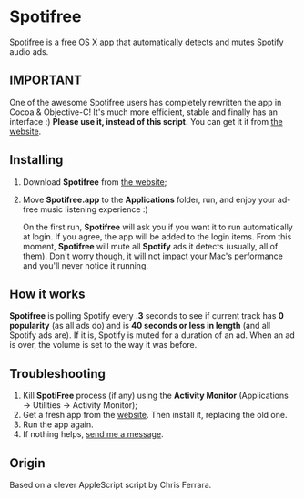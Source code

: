 # Spotifree
Spotifree is a free OS X app that automatically detects and mutes Spotify audio ads.

## IMPORTANT
One of the awesome Spotifree users has completely rewritten the app in Cocoa & Objective-C! It's much more efficient, stable and finally has an interface :) **Please use it, instead of this script.** You can get it it from [the website](http://spotifree.gordinskiy.com).

## Installing
1. Download **Spotifree** from [the website](http://spotifree.gordinskiy.com);
2. Move **Spotifree.app** to the **Applications** folder, run, and enjoy your ad-free music listening experience :)

	On the first run, **Spotifree** will ask you if you want it to run automatically at login. If you agree, the app will be added to the login items. From this moment, **Spotifree** will mute all **Spotify** ads it detects (usually, all of them). Don't worry though, it will not impact your Mac's performance and you'll never notice it running.

## How it works
**Spotifree** is polling Spotify every **.3** seconds to see if current track has **0 popularity** (as all ads do) and is  **40 seconds or less in length** (and all Spotify ads are). If it is, Spotify is muted for a duration of an ad. When an ad is over, the volume is set to the way it was before.

## Troubleshooting
1. Kill **SpotiFree** process (if any) using the **Activity Monitor** (Applications → Utilities → Activity Monitor);
2. Get a fresh app from the [website](http://Spotifree.gordinskiy.com). Then install it, replacing the old one.
3. Run the app again.
4. If nothing helps, [send me a message](http://Spotifree.gordinskiy.com/contact.html).

## Origin
Based on a clever AppleScript script by Chris Ferrara.
